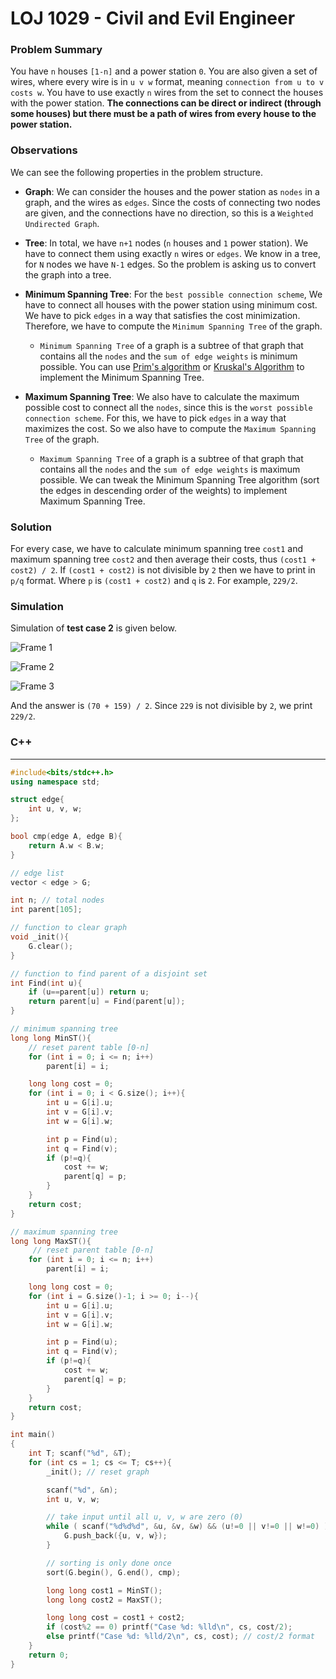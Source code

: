# LOJ 1029 - Civil and Evil Engineer

### Problem Summary

You have `n` houses `[1-n]` and a power station `0`. You are also given a set of wires, where every wire is in `u v w` format, meaning `connection from u to v costs w`. You have to use exactly `n` wires from the set to connect the houses with the power station. **The connections can be direct or indirect (through some houses) but there must be a path of wires from every house to the power station.**

### Observations

We can see the following properties in the problem structure.

- **Graph**: We can consider the houses and the power station as `nodes` in a graph, and the wires as `edges`. Since the costs of connecting two nodes are given, and the connections have no direction, so this is a `Weighted Undirected Graph`.

- **Tree**: In total, we have `n+1` nodes (`n` houses and `1` power station). We have to connect them using exactly `n` wires or `edges`. We know in a tree, for `N` nodes we have `N-1` edges. So the problem is asking us to convert the graph into a tree.

- **Minimum Spanning Tree**: For the `best possible connection scheme`, We have to connect all houses with the power station using minimum cost. We have to pick `edges` in a way that satisfies the cost minimization. Therefore, we have to compute the `Minimum Spanning Tree` of the graph.

  - `Minimum Spanning Tree` of a graph is a subtree of that graph that contains all the `nodes` and the `sum of edge weights` is minimum possible. You can use [Prim's algorithm](https://cp-algorithms.com/graph/mst_prim.html) or [Kruskal's Algorithm](https://cp-algorithms.com/graph/mst_kruskal.html) to implement the Minimum Spanning Tree.

- **Maximum Spanning Tree**: We also have to calculate the maximum possible cost to connect all the `nodes`, since this is the `worst possible connection scheme`. For this, we have to pick `edges` in a way that maximizes the cost. So we also have to compute the `Maximum Spanning Tree` of the graph.
  - `Maximum Spanning Tree` of a graph is a subtree of that graph that contains all the `nodes` and the `sum of edge weights` is maximum possible. We can tweak the Minimum Spanning Tree algorithm (sort the edges in descending order of the weights) to implement Maximum Spanning Tree.

### Solution

For every case, we have to calculate minimum spanning tree `cost1` and maximum spanning tree `cost2` and then average their costs, thus `(cost1 + cost2) / 2`. If `(cost1 + cost2)` is not divisible by `2` then we have to print in `p/q` format. Where `p` is `(cost1 + cost2)` and `q` is `2`. For example, `229/2`.

### Simulation

Simulation of **test case 2** is given below.

![Frame 1](https://user-images.githubusercontent.com/14056189/99875765-3bdd5700-2c1c-11eb-970f-92222ebe7c22.png)

![Frame 2](https://user-images.githubusercontent.com/14056189/99876684-8792ff00-2c22-11eb-8a0a-6fe3ee6bc73f.png)

![Frame 3](https://user-images.githubusercontent.com/14056189/99875768-3f70de00-2c1c-11eb-80d2-38ab56236789.png)

And the answer is `(70 + 159) / 2`. Since `229` is not divisible by `2`, we print `229/2`.

### C++

---

```C++
#include<bits/stdc++.h>
using namespace std;

struct edge{
    int u, v, w;
};

bool cmp(edge A, edge B){
    return A.w < B.w;
}

// edge list
vector < edge > G;

int n; // total nodes
int parent[105];

// function to clear graph
void _init(){
    G.clear();
}

// function to find parent of a disjoint set
int Find(int u){
    if (u==parent[u]) return u;
    return parent[u] = Find(parent[u]);
}

// minimum spanning tree
long long MinST(){
    // reset parent table [0-n]
    for (int i = 0; i <= n; i++)
        parent[i] = i;

    long long cost = 0;
    for (int i = 0; i < G.size(); i++){
        int u = G[i].u;
        int v = G[i].v;
        int w = G[i].w;

        int p = Find(u);
        int q = Find(v);
        if (p!=q){
            cost += w;
            parent[q] = p;
        }
    }
    return cost;
}

// maximum spanning tree
long long MaxST(){
     // reset parent table [0-n]
    for (int i = 0; i <= n; i++)
        parent[i] = i;

    long long cost = 0;
    for (int i = G.size()-1; i >= 0; i--){
        int u = G[i].u;
        int v = G[i].v;
        int w = G[i].w;

        int p = Find(u);
        int q = Find(v);
        if (p!=q){
            cost += w;
            parent[q] = p;
        }
    }
    return cost;
}

int main()
{
    int T; scanf("%d", &T);
    for (int cs = 1; cs <= T; cs++){
        _init(); // reset graph

        scanf("%d", &n);
        int u, v, w;

        // take input until all u, v, w are zero (0)
        while ( scanf("%d%d%d", &u, &v, &w) && (u!=0 || v!=0 || w!=0) ){
            G.push_back({u, v, w});
        }

        // sorting is only done once
        sort(G.begin(), G.end(), cmp);

        long long cost1 = MinST();
        long long cost2 = MaxST();

        long long cost = cost1 + cost2;
        if (cost%2 == 0) printf("Case %d: %lld\n", cs, cost/2);
        else printf("Case %d: %lld/2\n", cs, cost); // cost/2 format
    }
    return 0;
}
```
